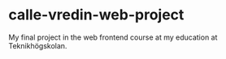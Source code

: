 # calle-vredin-web-project
My final project in the web frontend course at my education at Teknikhögskolan. 
